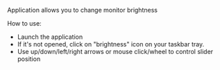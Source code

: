Application allows you to change monitor brightness

How to use:
  - Launch the application
  - If it's not opened, click on "brightness" icon on your taskbar tray.
  - Use up/down/left/right arrows or mouse click/wheel to control slider position